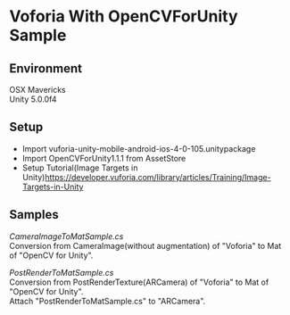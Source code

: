 Voforia With OpenCVForUnity Sample
====================

Environment
-----
OSX Mavericks  
Unity 5.0.0f4  


Setup
-----
* Import vuforia-unity-mobile-android-ios-4-0-105.unitypackage  
* Import OpenCVForUnity1.1.1 from AssetStore  
* Setup Tutorial(Image Targets in Unity)https://developer.vuforia.com/library/articles/Training/Image-Targets-in-Unity  


Samples
-----
*CameraImageToMatSample.cs*  
Conversion from CameraImage(without augmentation) of "Voforia" to Mat of "OpenCV for Unity".  

*PostRenderToMatSample.cs*  
Conversion from PostRenderTexture(ARCamera) of "Voforia" to Mat of "OpenCV for Unity".  
Attach "PostRenderToMatSample.cs" to "ARCamera".  



